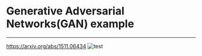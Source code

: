 # Generative Adversarial Networks(GAN) example
***

<https://arxiv.org/abs/1511.06434>
![test](https://user-images.githubusercontent.com/41711059/80072745-9e388100-8581-11ea-9732-b62f731ff88d.gif)
